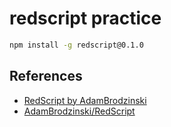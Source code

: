 # redscript practice

```sh
npm install -g redscript@0.1.0
```

## References

* [RedScript by AdamBrodzinski](http://redscript.org/)
* [AdamBrodzinski/RedScript](https://github.com/AdamBrodzinski/RedScript)
